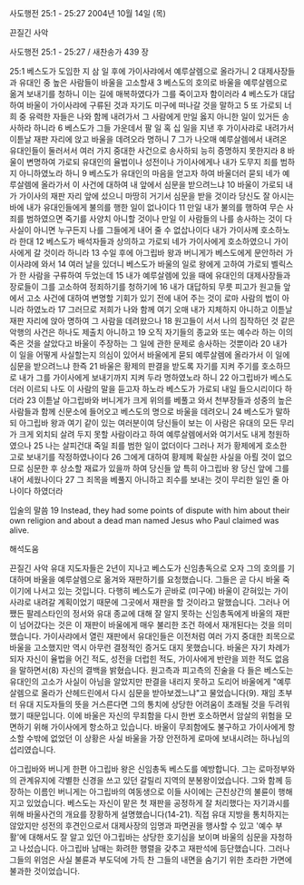 사도행전 25:1 - 25:27 
2004년 10월 14일 (목)

끈질긴 사악



사도행전 25:1 - 25:27 / 새찬송가 439 장


25:1 베스도가 도임한 지 삼 일 후에 가이사랴에서 예루살렘으로 올라가니 2 대제사장들과 유대인 중 높은 사람들이 바울을 고소할새 3 베스도의 호의로 바울을 예루살렘으로 옮겨 보내기를 청하니 이는 길에 매복하였다가 그를 죽이고자 함이러라 4 베스도가 대답하여 바울이 가이사랴에 구류된 것과 자기도 미구에 떠나갈 것을 말하고 5 또 가로되 너희 중 유력한 자들은 나와 함께 내려가서 그 사람에게 만일 옳지 아니한 일이 있거든 송사하라 하니라 6 베스도가 그들 가운데서 팔 일 혹 십 일을 지낸 후 가이사랴로 내려가서 이튿날 재판 자리에 앉고 바울을 데려오라 명하니 7 그가 나오매 예루살렘에서 내려온 유대인들이 둘러서서 여러 가지 중대한 사건으로 송사하되 능히 증명하지 못한지라 8 바울이 변명하여 가로되 유대인의 율법이나 성전이나 가이사에게나 내가 도무지 죄를 범하지 아니하였노라 하니 9 베스도가 유대인의 마음을 얻고자 하여 바울더러 묻되 네가 예루살렘에 올라가서 이 사건에 대하여 내 앞에서 심문을 받으려느냐 10 바울이 가로되 내가 가이사의 재판 자리 앞에 섰으니 마땅히 거기서 심문을 받을 것이라 당신도 잘 아시는 바에 내가 유대인들에게 불의를 행한 일이 없나이다 11 만일 내가 불의를 행하여 무슨 사죄를 범하였으면 죽기를 사양치 아니할 것이나 만일 이 사람들의 나를 송사하는 것이 다 사실이 아니면 누구든지 나를 그들에게 내어 줄 수 없삽나이다 내가 가이사께 호소하노라 한대 12 베스도가 배석자들과 상의하고 가로되 네가 가이사에게 호소하였으니 가이사에게 갈 것이라 하니라 13 수일 후에 아그립바 왕과 버니게가 베스도에게 문안하러 가이사랴에 와서 14 여러 날을 있더니 베스도가 바울의 일로 왕에게 고하여 가로되 벨릭스가 한 사람을 구류하여 두었는데 15 내가 예루살렘에 있을 때에 유대인의 대제사장들과 장로들이 그를 고소하여 정죄하기를 청하기에 16 내가 대답하되 무릇 피고가 원고들 앞에서 고소 사건에 대하여 변명할 기회가 있기 전에 내어 주는 것이 로마 사람의 법이 아니라 하였노라 17 그러므로 저희가 나와 함께 여기 오매 내가 지체하지 아니하고 이튿날 재판 자리에 앉아 명하여 그 사람을 데려왔으나 18 원고들이 서서 나의 짐작하던 것 같은 악행의 사건은 하나도 제출치 아니하고 19 오직 자기들의 종교와 또는 예수라 하는 이의 죽은 것을 살았다고 바울이 주장하는 그 일에 관한 문제로 송사하는 것뿐이라 20 내가 이 일을 어떻게 사실할는지 의심이 있어서 바울에게 묻되 예루살렘에 올라가서 이 일에 심문을 받으려느냐 한즉 21 바울은 황제의 판결을 받도록 자기를 지켜 주기를 호소하므로 내가 그를 가이사에게 보내기까지 지켜 두라 명하였노라 하니 22 아그립바가 베스도더러 이르되 나도 이 사람의 말을 듣고자 하노라 베스도가 가로되 내일 들으시리이다 하더라 23 이튿날 아그립바와 버니게가 크게 위의를 베풀고 와서 천부장들과 성중의 높은 사람들과 함께 신문소에 들어오고 베스도의 명으로 바울을 데려오니 24 베스도가 말하되 아그립바 왕과 여기 같이 있는 여러분이여 당신들이 보는 이 사람은 유대의 모든 무리가 크게 외치되 살려 두지 못할 사람이라고 하여 예루살렘에서와 여기서도 내게 청원하였으나 25 나는 살피건대 죽일 죄를 범한 일이 없더이다 그러나 저가 황제에게 호소한 고로 보내기를 작정하였나이다 26 그에게 대하여 황제께 확실한 사실을 아뢸 것이 없으므로 심문한 후 상소할 재료가 있을까 하여 당신들 앞 특히 아그립바 왕 당신 앞에 그를 내어 세웠나이다 27 그 죄목을 베풀지 아니하고 죄수를 보내는 것이 무리한 일인 줄 아나이다 하였더라

입술의 말씀
19 Instead, they had some points of dispute with him about their own religion and about a dead man named Jesus who Paul claimed was alive.

해석도움





끈질긴 사악
유대 지도자들은 2년이 지나고 베스도가 신임총독으로 오자 그의 호의를 기대하며 바울을 예루살렘으로 옮겨와 재판하기를 요청했습니다. 그들은 곧 다시 바울 죽이기에 나서고 있는 것입니다. 다행히 베스도가 곧바로 (미구에) 바울이 갇혀있는 가이사랴로 내려갈 계획이었기 때문에 그곳에서 재판을 할 것이라고 말했습니다. 그러나 어쨌든 팔레스타인의 정서와 유대 종교에 대해 잘 알지 못하는 신임총독에게 바울의 재판이 넘어갔다는 것은 이 재판이 바울에게 매우 불리한 조건 하에서 재개된다는 것을 의미했습니다. 가이사랴에서 열린 재판에서 유대인들은 이전처럼 여러 가지 중대한 죄목으로 바울을 고소했지만 역시 아무런 결정적인 증거도 대지 못했습니다. 바울은 자기 차례가 되자 자신이 율법을 어긴 적도, 성전을 더럽힌 적도, 가이사에게 반란을 꾀한 적도 없음을 말하면서(8) 자신의 결백을 밝혔습니다. 원고측과 피고측의 진술을 다 들은 베스도는 유대인의 고소가 사실이 아님을 알았지만 판결을 내리지 못하고 도리어 바울에게 "예루살렘으로 올라가 산헤드린에서 다시 심문을 받아보겠느냐"고 물었습니다(9). 재임 초부터 유대 지도자들의 뜻을 거스른다면 그의 통치에 상당한 어려움이 초래될 것을 두려워했기 때문입니다. 이에 바울은 자신의 무죄함을 다시 한번 호소하면서 암살의 위험을 모면하기 위해 가이사에게 항소하고 있습니다. 바울이 무죄함에도 불구하고 가이사에게 항소할 수밖에 없었던 이 상황은 사실 바울을 가장 안전하게 로마에 보내시려는 하나님의 섭리였습니다. 

아그립바와 버니게
한편 아그립바 왕은 신임총독 베스도를 예방합니다. 그는 로마정부와의 관계유지에 각별한 신경을 쓰고 있던 갈릴리 지역의 분봉왕이었습니다. 그와 함께 등장하는 이름인 버니게는 아그립바의 여동생으로 이들 사이에는 근친상간의 불륜이 행해지고 있었습니다. 베스도는 자신이 맡은 첫 재판을 공정하게 잘 처리했다는 자기과시를 위해 바울사건의 개요를 장황하게 설명했습니다(14-21). 직접 유대 지방을 통치하지는 않았지만 성전의 후견인으로서 대제사장의 임명과 파면권을 행사할 수 있고 '예수 부활'에 대해서도 잘 알고 있던 아그립바는 상당한 호기심을 보이며 바울의 심문을 자청하고 나섰습니다. 아그립바 남매는 화려한 행렬을 갖추고 재판석에 등단했습니다. 그러나 그들의 위엄은 사실 불륜과 부도덕에 가득 찬 그들의 내면을 숨기기 위한 초라한 가면에 불과한 것이었습니다.